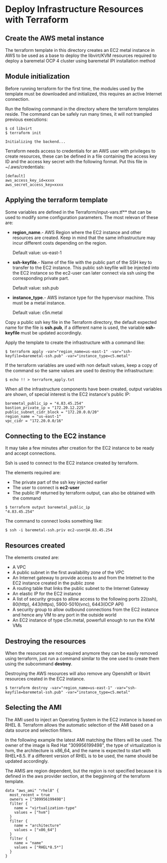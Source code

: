 # Deploy Infrastructure Resources with Terraform

## Create the AWS metal instance

The terraform template in this directory creates an EC2 metal instance in AWS to be used as a base to deploy the libvirt/KVM resources required to deploy a baremetal OCP 4 cluster using baremetal IPI installation method

## Module initialization

Before running terraform for the first time, the modules used by the template must be downloaded and initialized, this requires an active Internet connection.  

Run the following command in the directory where the terraform templates reside.  The command can be safely run many times, it will not trampled previous executions:
```
$ cd libvirt
$ terraform init

Initializing the backend...
```
Terraform needs access to credentials for an AWS user with privileges to create resources, these can be defined in a file containing the access key ID and the access key secret with the following format. Put this file in ~/.aws/credentials:
```
[default]
aws_access_key_id=xxxx
aws_secret_access_key=xxxx
```

## Applying the terraform template

Some variables are defined in the Terraform/input-vars.tf** that can be used to modify some configuration parameters.  The most relevan of these are:

* **region_name**.- AWS Region where the EC2 instance and other resources are created.  Keep in mind that the same infrastructure may incur different costs depending on the region.

     Default value: us-east-1

* **ssh-keyfile**.- Name of the file with the public part of the SSH key to transfer to the EC2 instance.  This public ssh keyfile will be injected into the EC2 instance so the ec2-user can later connect via ssh using the corresponding private part.

     Default value:  ssh.pub

* **instance_type**.- AWS instance type for the hypervisor machine.  This must be a metal instance.

     Default value: c5n.metal

Copy a public ssh key file in the Terraform directory, the default expected name for the file is **ssh.pub**, if a different name is used, the variable **ssh-keyfile** must be updated accordingly.  

Apply the template to create the infrastructure with a command like:
```
$ terraform apply -var="region_name=us-east-1" -var="ssh-keyfile=baremetal-ssh.pub" -var="instance_type=c5.metal"
```
If the terraform variables are used with non default values, keep a copy of the command so the same values are used to destroy the infrastructure:
```
$ echo !! > terraform_apply.txt
```

When all the infrastructure components have been created, output variables are shown, of special interest is the EC2 instance's public IP:

```
baremetal_public_ip = "4.83.45.254"
bastion_private_ip = "172.20.12.225"
public_subnet_cidr_block = "172.20.0.0/20"
region_name = "us-east-1"
vpc_cidr = "172.20.0.0/16"
```
## Connecting to the EC2 instance

It may take a few minutes after creation for the EC2 instance to be ready and accept connections.

Ssh is used to connect to the EC2 instance created by terraform.  

The elements required are:
* The private part of the ssh key injected earlier 
* The user to connect is **ec2-user**
* The public IP returned by terraform output, can also be obtained with the command
```
$ terraform output baremetal_public_ip
"4.83.45.254"
```
The command to connect looks something like:
```
$ ssh -i baremetal-ssh.priv ec2-user@4.83.45.254
```
## Resources created 

The elements created are:

* A VPC
* A public subnet in the first availability zone of the VPC
* An Internet gateway to provide access to and from the Intetnet to the EC2 instance created in the public zone
* A routing table that links the public subnet to the Internet Gateway
* An elastic IP for the EC2 instance 
* A list of security groups to allow access to the following ports 22(ssh), 80(http), 443(https), 5900-5010(vnc), 6443(OCP API)
* A security group to allow outbound connections from the EC2 instance and hence any VM to any port in the outside world
* An EC2 instance of type c5n.metal, powerfull enough to run the KVM VMs

## Destroying the resources

When the resources are not required anymore they can be easily removed using terraform, just run a command similar to the one used to create them using the subcommand **destroy**.  

Destroying the AWS resources will also remove any Openshift or libvirt resources created in the EC2 instance.
```
$ terraform destroy -var="region_name=us-east-1" -var="ssh-keyfile=baremetal-ssh.pub" -var="instance_type=c5.metal"
```

## Selecting the AMI

The AMI used to inject an Operating System in the EC2 instance is based on RHEL 8.  Terraform allows the automatic selection of the AMI based on a data source and selection filters.

In the following example the latest AMI matching the filters will be used.  The owner of the image is Red Hat "309956199498", the type of virtualization is hvm, the architecture is x86_64, and the name is expected to start with RHEL\*8.5.  If a different version of RHEL is to be used, the name should be updated accordingly.

The AMIS are region dependent, but the region is not specified because it is defined in the aws provider section, at the begginning of the terraform template.

```
data "aws_ami" "rhel8" {
  most_recent = true
  owners = ["309956199498"]
  filter {
    name = "virtualization-type"
    values = ["hvm"]
  }
  filter {
    name = "architecture"
    values = ["x86_64"]
  }
  filter {
    name = "name"
    values = ["RHEL*8.5*"]
  }
}
```
